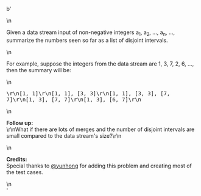 b'<div class="question-description">\n<p><p>Given a data stream input of non-negative integers a<sub>1</sub>, a<sub>2</sub>, ..., a<sub>n</sub>, ..., summarize the numbers seen so far as a list of disjoint intervals.</p>\n<p>For example, suppose the integers from the data stream are 1, 3, 7, 2, 6, ..., then the summary will be:</p>\n<pre>\r\n[1, 1]\r\n[1, 1], [3, 3]\r\n[1, 1], [3, 3], [7, 7]\r\n[1, 3], [7, 7]\r\n[1, 3], [6, 7]\r\n</pre>\n<p><b>Follow up:</b><br/>\r\nWhat if there are lots of merges and the number of disjoint intervals are small compared to the data stream\'s size?\r\n</p>\n<p><b>Credits:</b><br/>Special thanks to <a href="https://discuss.leetcode.com/user/yunhong">@yunhong</a> for adding this problem and creating most of the test cases.</p></p>\n</div>'